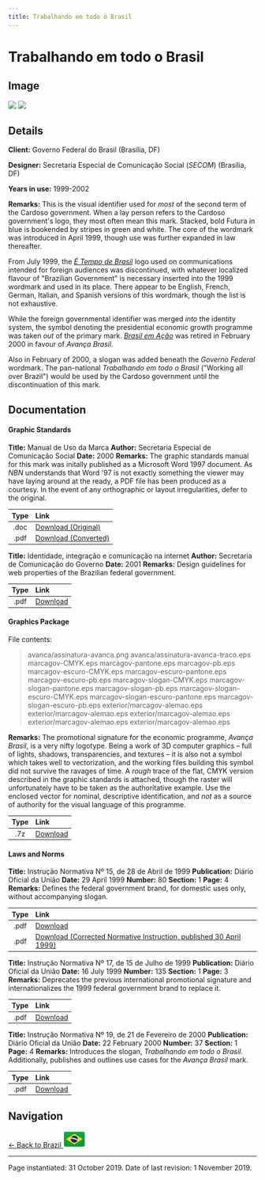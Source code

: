 ```yaml
---
title: Trabalhando em todo o Brasil
---
```


# Trabalhando em todo o Brasil

## Image

<img src="https://nationbrandingnow.com/assets/SA/BR/FHC99_pane.png" class="focus-image">
<img src="https://nationbrandingnow.com/assets/SA/BR/FHC99_pane2.png" class="focus-image">

## Details

**Client:** Governo Federal do Brasil (Brasília, DF)

**Designer:** Secretaria Especial de Comunicação Social (*SECOM*) (Brasília, DF)

**Years in use:** 1999-2002

**Remarks:** This is the visual identifier used for *most* of the second term of the Cardoso government. When a lay person refers to the Cardoso government's logo, they most often mean this mark. Stacked, bold Futura in blue is bookended by stripes in green and white. The core of the wordmark was introduced in April 1999, though use was further expanded in law thereafter.

From July 1999, the [*É Tempo de Brasil*](ACAO.html) logo used on communications intended for foreign audiences was discontinued, with whatever localized flavour of "Brazilian Government" is necessary inserted into the 1999 wordmark and used in its place. There appear to be English, French, German, Italian, and Spanish versions of this wordmark, though the list is not exhaustive.

While the foreign governmental identifier was merged *into* the identity system, the symbol denoting the presidential economic growth programme was taken *out* of the primary mark. [*Brasil em Ação*](ACAO.html) was retired in February 2000 in favour of *Avança Brasil*.

Also in February of 2000, a slogan was added beneath the *Governo Federal* wordmark. The pan-national *Trabalhando em todo o Brasil* ("Working all over Brazil") would be used by the Cardoso government until the discontinuation of this mark.

## Documentation

#### Graphic Standards

**Title:** Manual de Uso da Marca
**Author:** Secretaria Especial de Comunicação Social
**Date:** 2000
**Remarks:** The graphic standards manual for this mark was initally published as a Microsoft Word 1997 document. As *NBN* understands that Word '97 is not exactly something the viewer may have laying around at the ready, a PDF file has been produced as a courtesy. In the event of any orthographic or layout irregularities, defer to the original.

| Type | Link |
| :---: | :--- |
| .doc | [Download (Original)](/assets/SA/BR/fhc99/Marca.doc) |
| .pdf | [Download (Converted)](/assets/SA/BR/fhc99/Marca.pdf) |

**Title:** Identidade, integração e comunicação na internet
**Author:** Secretaria de Comunicação do Governo
**Date:** 2001
**Remarks:** Design guidelines for web properties of the Brazilian federal government.

| Type | Link |
| :---: | :--- |
| .pdf | [Download](/assets/SA/BR/fhc99/internet2001.pdf) |

#### Graphics Package

File contents:
> avanca/assinatura-avanca.png
> avanca/assinatura-avanca-traco.eps
> marcagov-CMYK.eps
> marcagov-pantone.eps
> marcagov-pb.eps
> marcagov-escuro-CMYK.eps
> marcagov-escuro-pantone.eps
> marcagov-escuro-pb.eps
> marcagov-slogan-CMYK.eps
> marcagov-slogan-pantone.eps
> marcagov-slogan-pb.eps
> marcagov-slogan-escuro-CMYK.eps
> marcagov-slogan-escuro-pantone.eps
> marcagov-slogan-escuro-pb.eps
> exterior/marcagov-alemao.eps
> exterior/marcagov-alemao.eps
> exterior/marcagov-alemao.eps
> exterior/marcagov-alemao.eps
> exterior/marcagov-alemao.eps

**Remarks:** The promotional signature for the economic programme, *Avança Brasil*, is a very nifty logotype. Being a work of 3D computer graphics – full of lights, shadows, transparencies, and textures – it is also not a symbol which takes well to vectorization, and the working files building this symbol did not survive the ravages of time. A *rough* trace of the flat, CMYK version described in the graphic standards is attached, though the raster will unfortunately have to be taken as the authoritative example. Use the enclosed vector for nominal, descriptive identification, and *not* as a source of authority for the visual language of this programme.

| Type | Link |
| :---: | :--- |
| .7z | [Download](/assets/SA/BR/fhc99/BR_FHC99.7z) |

#### Laws and Norms
**Title:** Instrução Normativa Nº 15, de 28 de Abril de 1999
**Publication:** Diário Oficial da União
**Date:** 29 April 1999 **Number:** 80 **Section:** 1 **Page:** 4
**Remarks:** Defines the federal government brand, for domestic uses only, without accompanying slogan.

| Type | Link |
| :---: | :--- |
| .pdf | [Download](/assets/SA/BR/fhc99/19990429_76.pdf) |
| .pdf | [Download (Corrected Normative Instruction, published 30 April 1999)](/assets/SA/BR/fhc99/19990430_76.pdf) |

**Title:** Instrução Normativa Nº 17, de 15 de Julho de 1999
**Publication:** Diário Oficial da União
**Date:** 16 July 1999 **Number:** 135 **Section:** 1 **Page:** 3
**Remarks:** Deprecates the previous international promotional signature and internationalizes the 1999 federal government brand to replace it.

| Type | Link |
| :---: | :--- |
| .pdf | [Download](/assets/SA/BR/fhc99/19990716_31.pdf) |

**Title:** Instrução Normativa Nº 19, de 21 de Fevereiro de 2000
**Publication:** Diário Oficial da União
**Date:** 22 February 2000 **Number:** 37 **Section:** 1 **Page:** 4
**Remarks:** Introduces the slogan, *Trabalhando em todo o Brasil*. Additionally, publishes and outlines use cases for the *Avança Brasil* mark.

| Type | Link |
| :---: | :--- |
| .pdf | [Download](/assets/SA/BR/fhc99/20000222_33.pdf) |

## Navigation

[← Back to Brazil <img src="/images/FlagKit/SA/BR/BR@2x.png" class="flagkit">](../BR.html)

---

Page instantiated: 31 October 2019.
Date of last revision: 1 November 2019.